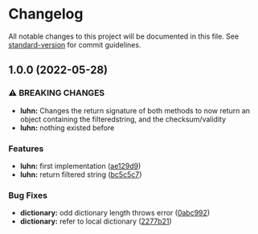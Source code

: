 # Changelog

All notable changes to this project will be documented in this file. See [standard-version](https://github.com/conventional-changelog/standard-version) for commit guidelines.

## 1.0.0 (2022-05-28)


### ⚠ BREAKING CHANGES

* **luhn:** Changes the return signature of both methods to now return an object containing the
filteredstring, and the checksum/validity
* **luhn:** nothing existed before

### Features

* **luhn:** first implementation ([ae129d9](https://github.com/Evanion/luhn/commit/ae129d9e8ddd39714861d0ee7a0107f97c856f35))
* **luhn:** return filtered string ([bc5c5c7](https://github.com/Evanion/luhn/commit/bc5c5c7d1a2db751ed5394881f49bc8523326ae0))


### Bug Fixes

* **dictionary:** odd dictionary length throws error ([0abc992](https://github.com/Evanion/luhn/commit/0abc992ec7adea014d886730a658747f0a70e388))
* **dictionary:** refer to local dictionary ([2277b21](https://github.com/Evanion/luhn/commit/2277b215ef6a1f0d9391a233911350306a571cd7))
